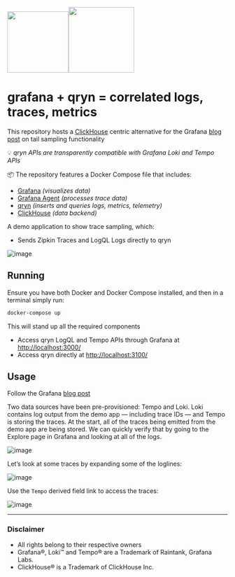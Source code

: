 <img src="https://user-images.githubusercontent.com/1423657/173144443-fc7ba783-d5bf-47f9-bf59-707693da5ed1.png" height=140><img src="https://docs.checkmk.com/latest/images/grafana_logo.png" height=150>


# grafana + qryn = correlated logs, traces, metrics
This repository hosts a [ClickHouse](https://clickhouse.com) centric alternative for the Grafana [blog post](https://grafana.com/blog/2022/05/11/an-introduction-to-trace-sampling-with-grafana-tempo-and-grafana-agent/?mdm=social&utm_source=li&utm_medium=social) on tail sampling functionality

💡 _qryn APIs are transparently compatible with Grafana Loki and Tempo APIs_ 

📦 The repository features a Docker Compose file that includes:

- [Grafana](https://grafana.com/) _(visualizes data)_
- [Grafana Agent](https://grafana.com/docs/agent/latest/configuration/?src=li&mdm=social) _(processes trace data)_
- [qryn](https://cloki.org) _(inserts and queries logs, metrics, telemetry)_
- [ClickHouse](https://clickhouse.com) _(data backend)_

A demo application to show trace sampling, which:
- Sends Zipkin Traces and LogQL Logs directly to qryn

![image](https://user-images.githubusercontent.com/1423657/183257423-59ac2648-0627-4edc-99b0-eea42abc3ca1.png)

## Running

Ensure you have both Docker and Docker Compose installed, and then in a terminal simply run:
```bash
docker-compose up
```
This will stand up all the required components

- Access qryn LogQL and Tempo APIs through Grafana at [http://localhost:3000/](http://localhost:3000/)
- Access qryn directly at [http://localhost:3100/](http://localhost:14318/)

## Usage

Follow the Grafana [blog post](https://grafana.com/blog/2022/05/11/an-introduction-to-trace-sampling-with-grafana-tempo-and-grafana-agent/?mdm=social&utm_source=li&utm_medium=social)

Two data sources have been pre-provisioned: Tempo and Loki. Loki contains log output from the demo app — including trace IDs — and Tempo is storing the traces. At the start, all of the traces being emitted from the demo app are being stored. We can quickly verify that by going to the Explore page in Grafana and looking at all of the logs.

![image](https://user-images.githubusercontent.com/1423657/168691275-3039fb8e-4d4c-48b0-a9b8-0baaf84f8f69.png)

Let’s look at some traces by expanding some of the loglines:

![image](https://user-images.githubusercontent.com/1423657/168691286-2dde09da-6c25-42de-b680-3fb7e77280d8.png)

Use the `Tempo` derived field link to access the traces:

![image](https://user-images.githubusercontent.com/1423657/168691293-2b45f9ad-7424-4351-9d02-5bbb885324d2.png)
<!--
Using the Tempo Beta Search functionality we can find spans that have the appropriate status code set:

![image](https://user-images.githubusercontent.com/1423657/168690283-b0912a90-7503-4b4f-9ac7-e6b76c1460d1.png)
-->

------------

### Disclaimer

- All rights belong to their respective owners
- Grafana®, Loki™ and Tempo® are a Trademark of Raintank, Grafana Labs. 
- ClickHouse® is a Trademark of ClickHouse Inc.
